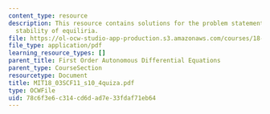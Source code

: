 ```yaml
---
content_type: resource
description: This resource contains solutions for the problem statements related to
  stability of equiliria.
file: https://ol-ocw-studio-app-production.s3.amazonaws.com/courses/18-03sc-differential-equations-fall-2011/78c6f3e6c314cd6dad7e33fdaf71eb64_MIT18_03SCF11_s10_4quiza.pdf
file_type: application/pdf
learning_resource_types: []
parent_title: First Order Autonomous Differential Equations
parent_type: CourseSection
resourcetype: Document
title: MIT18_03SCF11_s10_4quiza.pdf
type: OCWFile
uid: 78c6f3e6-c314-cd6d-ad7e-33fdaf71eb64
---
```


